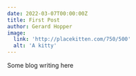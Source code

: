 ```yaml
---
date: 2022-03-07T00:00:00Z
title: First Post
author: Gerard Hopper
image:
  link: 'http://placekitten.com/750/500'
  alt: 'A kitty'
---
```


Some blog writing here